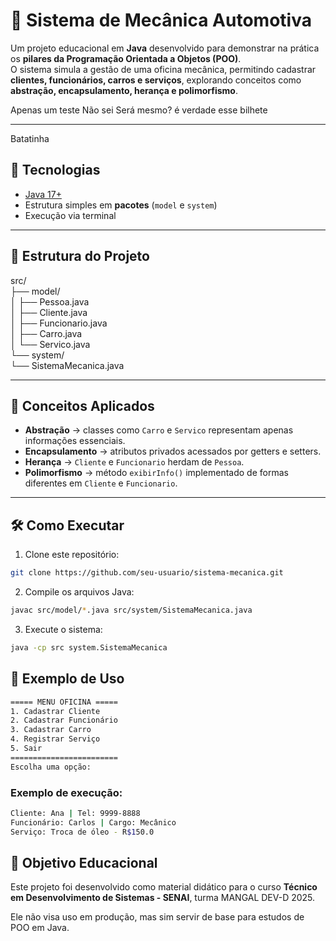 # 🔧 Sistema de Mecânica Automotiva

Um projeto educacional em **Java** desenvolvido para demonstrar na prática os **pilares da Programação Orientada a Objetos (POO)**.  
O sistema simula a gestão de uma oficina mecânica, permitindo cadastrar **clientes, funcionários, carros e serviços**, explorando conceitos como **abstração, encapsulamento, herança e polimorfismo**.

Apenas um teste Não sei Será mesmo? é verdade esse bilhete

---

Batatinha

## 🚀 Tecnologias
- [Java 17+](https://openjdk.org/)  
- Estrutura simples em **pacotes** (`model` e `system`)  
- Execução via terminal  

---

## 📂 Estrutura do Projeto
src/<BR>
├── model/<BR>
│ ├── Pessoa.java<BR>
│ ├── Cliente.java<BR>
│ ├── Funcionario.java<BR>
│ ├── Carro.java<BR>
│ └── Servico.java<BR>
└── system/<BR>
└── SistemaMecanica.java<BR>

---

## 📖 Conceitos Aplicados
- **Abstração** → classes como `Carro` e `Servico` representam apenas informações essenciais.  
- **Encapsulamento** → atributos privados acessados por getters e setters.  
- **Herança** → `Cliente` e `Funcionario` herdam de `Pessoa`.  
- **Polimorfismo** → método `exibirInfo()` implementado de formas diferentes em `Cliente` e `Funcionario`.  

---

## 🛠️ Como Executar
1. Clone este repositório:
```bash
git clone https://github.com/seu-usuario/sistema-mecanica.git
````

2. Compile os arquivos Java:
```bash
javac src/model/*.java src/system/SistemaMecanica.java
````


3. Execute o sistema:
```bash
java -cp src system.SistemaMecanica
````
## 📌 Exemplo de Uso
````bash
===== MENU OFICINA =====
1. Cadastrar Cliente
2. Cadastrar Funcionário
3. Cadastrar Carro
4. Registrar Serviço
5. Sair
========================
Escolha uma opção:
````

### Exemplo de execução:

````bash
Cliente: Ana | Tel: 9999-8888
Funcionário: Carlos | Cargo: Mecânico
Serviço: Troca de óleo - R$150.0
````

## 🎯 Objetivo Educacional

Este projeto foi desenvolvido como material didático para o curso **Técnico em Desenvolvimento de Sistemas - SENAI**, turma MANGAL DEV-D 2025.

Ele não visa uso em produção, mas sim servir de base para estudos de POO em Java.
